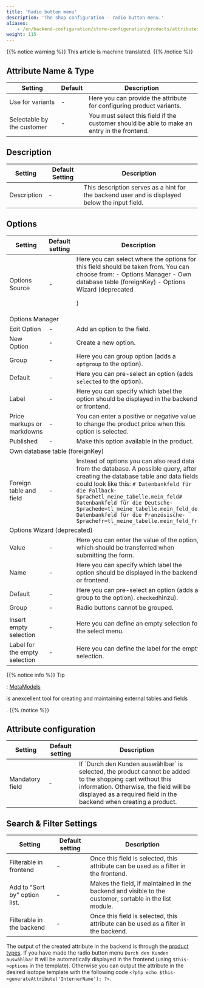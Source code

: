 ```yaml
---
title: 'Radio button menu'
description: 'The shop configuration - radio button menu.'
aliases:
    - /en/backend-configuration/store-configuration/products/attributes/radio-button-menu/
weight: 115
---
```


{{% notice warning %}}
This article is machine translated.
{{% /notice %}}

## Attribute Name &amp; Type

<table><thead><tr><th>Setting</th> <th>Default</th> <th>Description</th> </tr></thead><tbody><tr><td>Use for variants</td> <td>-</td> <td>Here you can provide the attribute for configuring product variants.</td> </tr><tr><td>Selectable by the customer</td> <td>-</td> <td>You must select this field if the customer should be able to make an entry in the frontend.</td></tr></tbody></table>

## Description

<table><thead><tr><th>Setting</th> <th>Default Setting</th> <th>Description</th> </tr></thead><tbody><tr><td>Description</td> <td>-</td> <td>This description serves as a hint for the backend user and is displayed below the input field.</td></tr></tbody></table>

## Options

<table><thead><tr><th>Setting</th> <th>Default setting</th> <th>Description</th> </tr></thead><tbody><tr><td>Options Source</td> <td>-</td> <td>Here you can select where the options for this field should be taken from. You can choose from: - Options Manager
- Own database table (foreignKey)
- Options Wizard (deprecated
 
) </td> </tr><tr><td colspan="3">Options Manager</td> </tr><tr><td>Edit Option</td> <td>-</td> <td>Add an option to the field.</td> </tr><tr><td>New Option</td> <td>-</td> <td>Create a new option.</td> </tr><tr><td>Group</td> <td>-</td> <td>Here you can group option (adds a `optgroup` to the option).</td> </tr><tr><td>Default</td> <td>-</td> <td>Here you can pre-select an option (adds `selected` to the option).</td> </tr><tr><td>Label</td> <td>-</td> <td>Here you can specify which label the option should be displayed in the backend or frontend.</td> </tr><tr><td>Price markups or markdowns</td> <td>-</td> <td>You can enter a positive or negative value to change the product price when this option is selected.</td> </tr><tr><td>Published</td> <td>-</td> <td>Make this option available in the product.</td> </tr><tr><td colspan="3">Own database table (foreignKey)</td> </tr><tr><td>Foreign table and field</td> <td>-</td> <td>Instead of options you can also read data from the database. A possible query, after creating the database table and data fields, could look like this: `# Datenbankfeld für die Fallback-Sprachetl_meine_tabelle.mein_feld# Datenbankfeld für die Deutsche-Sprachede=tl_meine_tabelle.mein_feld_de# Datenbankfeld für die Französische-Sprachefr=tl_meine_tabelle.mein_feld_fr`</td> </tr><tr><td colspan="3">Options Wizard (deprecated)</td> </tr><tr><td>Value</td> <td>-</td> <td>Here you can enter the value of the option, which should be transferred when submitting the form.</td> </tr><tr><td>Name</td> <td>-</td> <td>Here you can specify which label the option should be displayed in the backend or frontend.</td> </tr><tr><td>Default</td> <td>-</td> <td>Here you can pre-select an option (adds a group to the option). `checked`hinzu).</td> </tr><tr><td>Group</td> <td>-</td> <td>Radio buttons cannot be grouped.</td> </tr><tr></tr><tr><td colspan="3"></td> </tr><tr><td>Insert empty selection</td> <td>-</td> <td>Here you can define an empty selection for the select menu.</td> </tr><tr><td>Label for the empty selection</td> <td>-</td> <td>Here you can define the label for the empty selection.</td></tr></tbody></table>

{{% notice info %}}
Tip

: [MetaModels](https://now.metamodel.me/)

 is anexcellent tool for creating and maintaining external tables and fields

. 
{{% /notice %}}
 ## Attribute configuration

<table><thead><tr><th>Setting</th> <th>Default setting</th> <th>Description</th> </tr></thead><tbody><tr><td>Mandatory field</td> <td>-</td> <td>If `Durch den Kunden auswählbar` is selected, the product cannot be added to the shopping cart without this information. Otherwise, the field will be displayed as a required field in the backend when creating a product.</td></tr></tbody></table>

## Search &amp; Filter Settings

<table><thead><tr><th>Setting</th> <th>Default setting</th> <th>Description</th> </tr></thead><tbody><tr><td>Filterable in frontend</td> <td>-</td> <td>Once this field is selected, this attribute can be used as a filter in the frontend.</td> </tr><tr><td>Add to "Sort by" option list.</td> <td>-</td> <td>Makes the field, if maintained in the backend and visible to the customer, sortable in the list module.</td> </tr><tr><td>Filterable in the backend</td> <td>-</td> <td>Once this field is selected, this attribute can be used as a filter in the backend.</td></tr></tbody></table>

The output of the created attribute in the backend is through the [product types](/de/backend-konfiguration-shop-Produkttypen/). If you have made the radio button menu `Durch den Kunden auswählbar` it will be automatically displayed in the frontend (using `$this->options` in the template). Otherwise you can output the attribute in the desired isotope template with the following code `<?php echo $this->generateAttribute('InternerName'); ?>`.
